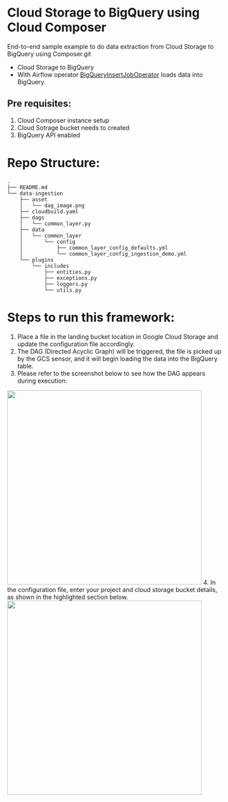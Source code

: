 
# Cloud Storage to BigQuery using Cloud Composer 
End-to-end sample example to do data extraction from Cloud Storage to BigQuery using Composer.git

* Cloud Storage to BigQuery
* With Airflow operator [BigQueryInsertJobOperator](https://airflow.apache.org/docs/apache-airflow-providers-google/stable/_modules/tests/system/providers/google/cloud/bigquery/example_bigquery_queries.html) loads data into BigQuery.

## Pre requisites:
1. Cloud Composer instance setup
2. Cloud Sotrage bucket needs to created
3. BigQuery API enabled

# Repo Structure:
```
.
├── README.md
└── data-ingestion
    ├── asset
    │   └── dag_image.png
    ├── cloudbuild.yaml
    ├── dags
    │   └── common_layer.py
    ├── data
    │   └── common_layer
    │       └── config
    │           ├── common_layer_config_defaults.yml
    │           └── common_layer_config_ingestion_demo.yml
    └── plugins
        └── includes
            ├── entities.py
            ├── exceptions.py
            ├── loggers.py
            └── utils.py
```
# Steps to run this framework:
1. Place a file in the landing bucket location in Google Cloud Storage and update the configuration file accordingly.
2. The DAG (Directed Acyclic Graph) will be triggered, the file is picked up by the GCS sensor, and it will begin loading the data into the BigQuery table.
3. Please refer to the screenshot below to see how the DAG appears during execution:
<image src="data-ingestion/asset/dag_image.png" width=450>
4. In the configuration file, enter your project and cloud storage bucket details, as shown in the highlighted section below.
<image src="data-ingestion/asset/config.png" width=450>
